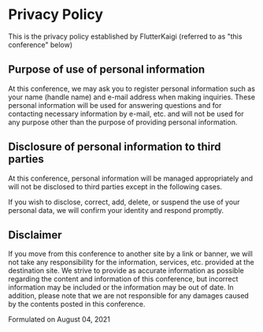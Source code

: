 # Privacy Policy

This is the privacy policy established by FlutterKaigi (referred to as "this conference" below)

## Purpose of use of personal information

At this conference, we may ask you to register personal information such as your name (handle name) and e-mail address when making inquiries. These personal information will be used for answering questions and for contacting necessary information by e-mail, etc. and will not be used for any purpose other than the purpose of providing personal information.

## Disclosure of personal information to third parties

At this conference, personal information will be managed appropriately and will not be disclosed to third parties except in the following cases.

If you wish to disclose, correct, add, delete, or suspend the use of your personal data, we will confirm your identity and respond promptly.

## Disclaimer

If you move from this conference to another site by a link or banner, we will not take any responsibility for the information, services, etc. provided at the destination site. We strive to provide as accurate information as possible regarding the content and information of this conference, but incorrect information may be included or the information may be out of date. In addition, please note that we are not responsible for any damages caused by the contents posted in this conference.

Formulated on August 04, 2021
